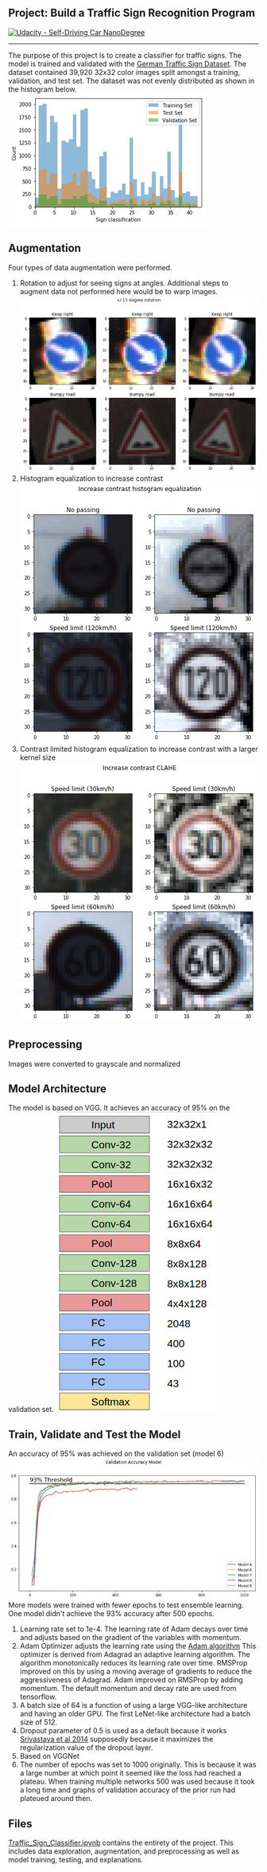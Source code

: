 ## Project: Build a Traffic Sign Recognition Program
[![Udacity - Self-Driving Car NanoDegree](https://s3.amazonaws.com/udacity-sdc/github/shield-carnd.svg)](http://www.udacity.com/drive)

---

The purpose of this project is to create a classifier for traffic signs. The model is trained and validated with the [German Traffic Sign Dataset](http://benchmark.ini.rub.de/?section=gtsrb&subsection=dataset).  The dataset contained 39,920 32x32 color images split amongst a training, validation, and test set. The dataset was not evenly distributed as shown in the histogram below.
![Histogram](examples/data_exploration.png)

## Augmentation

Four types of data augmentation were performed.
1. Rotation to adjust for seeing signs at angles. Additional steps to augment data not performed here would be to warp images. ![Rotation](examples/rotation.png)
2. Histogram equalization to increase contrast ![Histogram Equalization](examples/histeq.png)
3. Contrast limited histogram equalization to increase contrast with a larger kernel size ![CLAHE](examples/clahe.png)

## Preprocessing

Images were converted to grayscale and normalized

## Model Architecture

The model is based on VGG. It achieves an accuracy of 95% on the validation set.
![VGG Like Architecture](examples/Architecture.png)

## Train, Validate and Test the Model

An accuracy of 95% was achieved on the validation set (model 6) ![Accuracies](examples/accuracy.png) More models were trained with fewer epochs to test ensemble learning. One model didn't achieve the 93% accuracy after 500 epochs.
1. Learning rate set to 1e-4. The learning rate of Adam decays over time and adjusts based on the gradient of the variables with momentum.
2. Adam Optimizer adjusts the learning rate using the [Adam algorithm](https://arxiv.org/pdf/1412.6980v8.pdf) This optimizer is derived from Adagrad an adaptive learning algorithm. The algorithm monotonically reduces its learning rate over time. RMSProp improved on this by using a moving average of gradients to reduce the aggressiveness of Adagrad. Adam improved on RMSProp by adding momentum. The default momentum and decay rate are used from tensorflow.
3. A batch size of 64 is a function of using a large VGG-like architecture and having an older GPU. The first LeNet-like architecture had a batch size of 512.
4. Dropout parameter of 0.5 is used as a default because it works [Srivastava et al 2014](https://www.cs.toronto.edu/~hinton/absps/JMLRdropout.pdf) supposedly because it maximizes the regularization value of the dropout layer.
5. Based on VGGNet
6. The number of epochs was set to 1000 originally. This is because it was a large number at which point it seemed like the loss had reached a plateau. When training multiple networks 500 was used because it took a long time and graphs of validation accuracy of the prior run had plateued around then.

Files
---
[Traffic_Sign_Classifier.ipynb](Traffic_Sign_Classifier.ipynb) contains the entirety of the project. This includes data exploration, augmentation, and preprocessing as well as model training, testing, and explanations.


